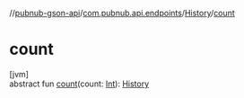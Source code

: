 //[pubnub-gson-api](../../../index.md)/[com.pubnub.api.endpoints](../index.md)/[History](index.md)/[count](count.md)

# count

[jvm]\
abstract fun [count](count.md)(count: [Int](https://kotlinlang.org/api/latest/jvm/stdlib/kotlin/-int/index.html)): [History](index.md)
